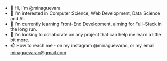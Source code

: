- 👋 Hi, I’m @minaguevara
- 👀 I’m interested in Computer Science, Web Development, Data Science and AI.
- 🌱 I’m currently learning Front-End Development, aiming for Full-Stack in the long run.
- 💞️ I’m looking to collaborate on any project that can help me learn a little bit more.
- 📫 How to reach me - on my instagram @minaguevarac, or my email minaguevarac@gmail.com

<!---
minaguevara/minaguevara is a ✨ special ✨ repository because its `README.md` (this file) appears on your GitHub profile.
You can click the Preview link to take a look at your changes.
--->
